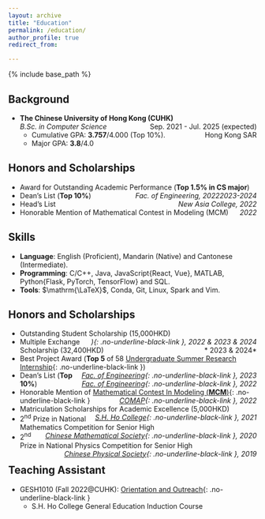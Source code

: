 ```yaml
---
layout: archive
title: "Education"
permalink: /education/
author_profile: true
redirect_from:

---
```


{% include base_path %} 

## Background

* **The Chinese University of Hong Kong (CUHK)**
  <span style="float: right;">Sep. 2021 - Jul. 2025 (expected)</span>  
  *B.Sc. in Computer Science*
  <span style="float: right;">Hong Kong SAR</span>  
  * Cumulative GPA: **3.757**/4.000 (Top 10%).
  * Major GPA: **3.8**/4.0

## Honors and Scholarships
* Award for Outstanding Academic Performance (**Top 1.5% in CS major**)<span style="float: right;">*2023-2024*</span>
* Dean’s List (**Top 10%**)<span style="float: right;">*Fac. of Engineering, 2022*</span>
* Head’s List <span style="float: right;">*New Asia College, 2022*</span>  
* Honorable Mention of Mathematical Contest in Modeling (MCM)<span style="float: right;">*2022*</span>

## Skills

* **Language**: English (Proficient), Mandarin (Native) and Cantonese (Intermediate).
* **Programming**:  C/C++, Java, JavaScript{React, Vue}, MATLAB, Python{Flask, PyTorch, TensorFlow} and SQL.
* **Tools**: $\mathrm{\LaTeX}$, Conda, Git, Linux, Spark and Vim.


## Honors and Scholarships
* Outstanding Student Scholarship (15,000HKD)<span style="float: right;">*){: .no-underline-black-link }, 2022 & 2023 & 2024*</span>  
* Multiple Exchange Scholarship (32,400HKD)<span style="float: right;">* 2023 & 2024*</span>
* Best Project Award (**Top 5** of 58 [Undergraduate Summer Research Internship](https://www.erg.cuhk.edu.hk/erg/SummerResearchInternship){: .no-underline-black-link })<span style="float: right;">*[Fac. of Engineering](https://www.erg.cuhk.edu.hk/erg/){: .no-underline-black-link }, 2023*</span>  
* Dean’s List (**Top 10%**)<span style="float: right;">*[Fac. of Engineering](https://www.erg.cuhk.edu.hk/erg/){: .no-underline-black-link }, 2022*</span>  
* Honorable Mention of [Mathematical Contest In Modeling (**MCM**)](https://www.comap.com/contests/mcm-icm){: .no-underline-black-link }<span style="float: right;">*[COMAP](https://www.comap.com){: .no-underline-black-link }, 2022*</span>  
* Matriculation Scholarships for Academic Excellence (5,000HKD)<span style="float: right;">*[S.H. Ho College](https://www.shho.cuhk.edu.hk){: .no-underline-black-link }, 2021*</span>
* 2<sup>nd</sup> Prize in National Mathematics Competition for Senior High<span style="float: right;">*[Chinese Mathematical Society](https://www.cms.org.cn/en/Home/about/about.html){: .no-underline-black-link }, 2020*</span>  
* 2<sup>nd</sup> Prize in National Physics Competition for Senior High<span style="float: right;">*[Chinese Physical Society](http://cps-old.t2.dyuntech.com/English.htm){: .no-underline-black-link }, 2019*</span>  


## Teaching Assistant

* GESH1010 (Fall 2022@CUHK): [Orientation and Outreach](https://www.shho.cuhk.edu.hk/general-education/induction-course-gesh1010-orientation-and-outreach/){: .no-underline-black-link }
  * S.H. Ho College General Education Induction Course
